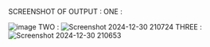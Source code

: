 SCREENSHOT OF OUTPUT : 
ONE :

![image](https://github.com/user-attachments/assets/259afee3-664f-4a0d-af73-f867d73e4b5b)
TWO :
![Screenshot 2024-12-30 210724](https://github.com/user-attachments/assets/b73229fe-8bd5-41e4-b7e6-2133b136580c)
THREE :
![Screenshot 2024-12-30 210653](https://github.com/user-attachments/assets/bcabe1b9-8125-44fc-8194-801d43a8091b)




